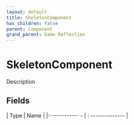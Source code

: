 ```yaml
---
layout: default
title: SkeletonComponent
has_children: false
parent: Component
grand_parent: Game Reflection
---
```

# SkeletonComponent
Description 

## Fields
| Type | Name |
|:------------ - | : -------------- |

